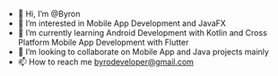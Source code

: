 - 👋 Hi, I’m @Byron
- 👀 I’m interested in Mobile App Development and JavaFX
- 🌱 I’m currently learning Android Development with Kotlin and Cross Platform Mobile App Development with Flutter
- 💞️ I’m looking to collaborate on Mobile App and Java projects mainly
- 📫 How to reach me byrodeveloper@gmail.com

<!---
ByroByro/ByroByro is a ✨ special ✨ repository because its `README.md` (this file) appears on your GitHub profile.
You can click the Preview link to take a look at your changes.
--->
